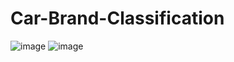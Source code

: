 # Car-Brand-Classification

![image](https://user-images.githubusercontent.com/75041273/136169801-f9ed9efa-23e8-4174-b0d1-9976aaba6c7b.png)
![image](https://user-images.githubusercontent.com/75041273/136169976-ec9a9e74-83bb-4fe2-a3d7-d434a71b852c.png)

